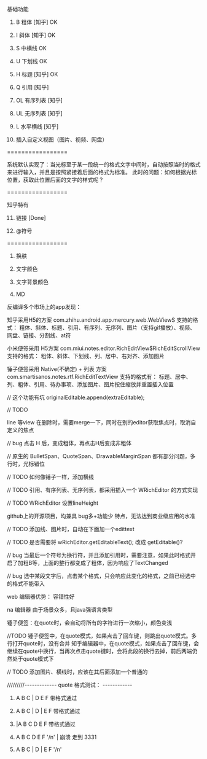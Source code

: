 基础功能

1. B    粗体      [知乎]    OK

2. I    斜体      [知乎]    OK

3. S    中横线             OK

4. U    下划线             OK

5. H    标题      [知乎]    OK

6. Q    引用      [知乎]

7. OL   有序列表   [知乎]

8. UL   无序列表   [知乎]

9. L    水平横线   [知乎]

10. 插入自定义视图（图片、视频、网盘）

=================

系统默认实现了：当光标至于某一段统一的格式文字中间时，自动按照当时的格式来进行输入，并且是按照紧接着后面的格式为标准。
此时的问题：如何根据光标位置，获取此位置后面的文字的样式呢？

=================

知乎特有

11. 链接      [Done]

12. @符号

=================

1. 换肤

2. 文字颜色

3. 文字背景颜色

4. MD

反编译多个市场上的app发现：

知乎采用H5的方案
com.zhihu.android.app.mercury.web.WebViewS
支持的格式：
粗体、斜体、标题、引用、有序列、无序列、图片（支持gif播放）、视频、网盘、链接、分割线、at符


小米便签采用 H5方案
com.miui.notes.editor.RichEditView$RichEditScrollView
支持的格式：
粗体、斜体、下划线、列、居中、右对齐、添加图片


锤子便签采用 Native(不确定) + 列表 方案
com.smartisanos.notes.rtf.RichEditTextView
支持的格式有：
标题、居中、列、粗体、引用、待办事项、添加图片、图片按住缩放并重置插入位置




// 这个功能有坑
originalEditable.append(extraEditable);

// TODO 

line 等view 在删除时，需要merge一下，同时在别的editor获取焦点时，取消自定义的焦点


// bug 点击 H 后，变成粗体，再点击H后变成非粗体

// 原生的 BulletSpan、QuoteSpan、DrawableMarginSpan 都有部分问题，多行时，光标错位

// TODO 如何像锤子一样，添加横线

// TODO 引用、有序列表、无序列表，都采用插入一个 WRichEditor 的方式实现

// TODO WRichEditor  设置lineHeight


github上的开源项目，均兼具 bug多+功能少 特点，无法达到商业级应用的水准


// TODO
添加线、图片时，自动在下面加一个edittext

// TODO
是否需要将 wRichEditor.getEditableText();  改成 getEditable()?

// bug
当最后一个符号为换行符，并且添加引用时，需要注意，如果此时格式开启了加粗B等，上面的整行都变成了粗体，因为响应了TextChanged

// bug
选中某段文字后，点击某个格式，只会响应此变化的格式，之前已经选中的格式不能带入


web 编辑器优势：
容错性好

na 编辑器 由于场景众多，且java强语言类型

锤子便签：在quote时，会自动将所有的字符进行一次缩小，颜色变浅


//TODO
锤子便签中，在quote模式，如果点击了回车键，则跳出quote模式。多行打开quote时，没有合并
知乎编辑器中，在quote模式，如果点击了回车键，会继续在quote中换行，当再次点击quote键时，会将此段的换行去掉，前后两端仍然处于quote模式下

// TODO 
添加图片、横线时，应该在其后面添加一个普通的


/////////------------- quote 格式测试： ------------

1.  A   B   C | D   E   F       带格式通过
2.  A   B   C | D | E   F       带格式通过
3. |A   B   C   D   E   F       带格式通过

4.  A   B   C   D   E   F  '/n' |       崩溃 走到 3331
5.  A   B   C | D | E   F  '/n' 







